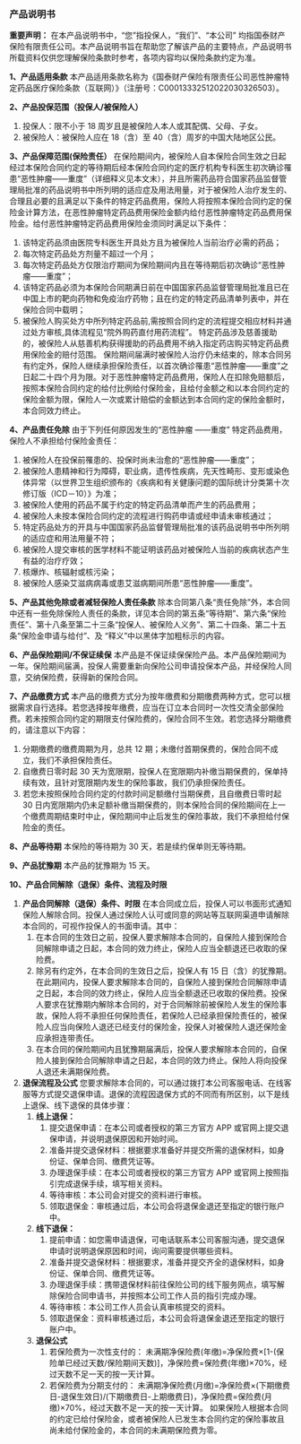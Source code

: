 ### 产品说明书

**重要声明：**
在本产品说明书中，“您”指投保人，“我们”、“本公司” 均指国泰财产保险有限责任公司。本产品说明书旨在帮助您了解该产品的主要特点，产品说明书所载资料仅供您理解保险条款时参考，各项内容均以保险条款约定为准。

**1、产品适用条款**
本产品适用条款名称为《国泰财产保险有限责任公司恶性肿瘤特定药品医疗保险条款（互联网）》（注册号：C00013332512022030326503）。

**2、产品投保范围（投保人/被保险人）**
1. 投保人：限不小于 18 周岁且是被保险人本人或其配偶、父母、子女。
2. 被保险人：被保险人应在 18（含）至 40（含）周岁的中国大陆地区公民。

**3、产品保障范围(保险责任）**
在保险期间内，被保险人自本保险合同生效之日起经过本保险合同约定的等待期后经本保险合同约定的医疗机构专科医生初次确诊罹患“恶性肿瘤——重度”（详细释义见本文末），并且所需药品符合国家药品监督管理局批准的药品说明书中所列明的适应症及用法用量，对于被保险人治疗发生的、合理且必要的且满足以下条件的特定药品费用，保险人将按照本保险合同约定的保险金计算方法，在恶性肿瘤特定药品费用保险金额内给付恶性肿瘤特定药品费用保险金。给付恶性肿瘤特定药品费用保险金须同时满足以下条件：
1. 该特定药品须由医院专科医生开具处方且为被保险人当前治疗必需的药品；
2. 每次特定药品处方剂量不超过一个月；
3. 每次特定药品处方仅限治疗期间为保险期间内且在等待期后初次确诊“恶性肿瘤——重度”；
4. 该特定药品必须为本保险合同期满日前在中国国家药品监督管理局批准且已在中国上市的靶向药物和免疫治疗药物；且在约定的特定药品清单列表中，并在保险合同中载明；
5. 被保险人购买处方中所列特定药品前,需按照合同约定的流程提交相应材料并通过处方审核,具体流程见“院外购药直付用药流程”。
特定药品涉及慈善援助的，被保险人从慈善机构获得援助的药品费用不纳入指定药店购买特定药品费用保险金的赔付范围。
保险期间届满时被保险人治疗仍未结束的，除本合同另有约定外，保险人继续承担保险责任，以首次确诊罹患“恶性肿瘤——重度”之日起二十四个月为限。对于恶性肿瘤特定药品费用，保险人在扣除免赔额后，按照本保险合同约定的给付比例给付保险金，且给付金额之和以本合同约定的保险金额为限，保险人一次或累计赔偿的金额达到本合同约定的保险金额时，本合同效力终止。

**4、产品责任免除**
由于下列任何原因发生的“恶性肿瘤 ——重度” 特定药品费用，保险人不承担给付保险金责任：
1. 被保险人在投保前罹患的、投保时尚未治愈的“恶性肿瘤——重度”；
2. 被保险人患精神和行为障碍，职业病，遗传性疾病，先天性畸形、变形或染色体异常（以世界卫生组织颁布的《疾病和有关健康问题的国际统计分类第十次修订版（ICD－10）》为准；
3. 被保险人使用的药品不属于约定的特定药品清单而产生的药品费用；
4. 被保险人未按本保险合同约定的流程进行购药申请或经申请未审核通过；
5. 特定药品处方的开具与中国国家药品监督管理局批准的该药品说明书中所列明的适应症和用法用量不符；
6. 被保险人提交审核的医学材料不能证明该药品对被保险人当前的疾病状态产生有益的治疗疗效；
7. 核爆炸、核辐射或核污染；
8. 被保险人感染艾滋病病毒或患艾滋病期间所患“恶性肿瘤——重度”。

**5、产品其他免除或者减轻保险人责任条款**
除本合同第八条“责任免除”外，本合同中还有一些免除保险人责任的条款，详见本合同的第五条“等待期”、第六条“保险责任”、第十八条至第二十三条“投保人、被保险人义务”、第二十四条、第二十五条“保险金申请与给付”、及 “释义”中以黑体字加粗标示的内容。

**6、产品保险期间/不保证续保**
本产品是不保证续保保险产品。本产品保险期间为一年。保险期间届满，投保人需要重新向保险公司申请投保本产品，并经保险人同意，交纳保险费，获得新的保险合同。

**7、产品缴费方式**
本产品的缴费方式分为按年缴费和分期缴费两种方式，您可以根据需求自行选择。若您选择按年缴费，应当在订立本合同时一次性交清全部保险费。若未按照合同约定的期限支付保险费的，保险合同不生效。若您选择分期缴费的，请注意以下内容：
1. 分期缴费的缴费周期为月，总共 12 期；未缴付首期保费的，保险合同不成立，我们不承担保险责任。
2. 自缴费日零时起 30 天为宽限期，投保人在宽限期内补缴当期保费的，保单持续有效，且针对宽限期内发生的保险事故，我们仍承担保险责任。
3. 若您未按照保险合同约定的付款时间足额缴付当期保费，且自缴费日零时起 30 日内宽限期内仍未足额补缴当期保费的，则本保险合同的保险期间在上一个缴费周期结束时中止，保险期间中止后发生的保险事故，我们不承担给付保险金的责任。

**8、产品等待期**
本保险的等待期为 30 天，若是续约保单则无等待期。

**9、产品犹豫期**
本产品的犹豫期为 15 天。

**10、产品合同解除（退保）条件、流程及时限**
1. **产品合同解除（退保）条件、时限**
   在本合同成立后，投保人可以书面形式通知保险人解除合同。投保人通过保险人认可或同意的网站等互联网渠道申请解除本合同的，可视作投保人的书面申请。其中：
   1. 在本合同的生效日之前，投保人要求解除本合同的，自保险人接到保险合同解除申请之日起，本合同的效力终止，保险人应当全额退还已收取的保险费。
   2. 除另有约定外，在本合同的生效日之后，投保人有 15 日（含）的犹豫期。在此期间内，投保人要求解除本合同的，自保险人接到保险合同解除申请之日起，本合同的效力终止，保险人应当全额退还已收取的保险费。投保人要求在犹豫期内解除本合同的，对于合同解除前被保险人发生的保险事故，保险人将不承担任何保险责任，若保险人已经承担保险责任的，被保险人应当向保险人退还已经支付的保险金，投保人对被保险人退还保险金应承担连带责任。
   3. 在本合同的保险期间内且犹豫期届满后，投保人要求解除本合同的，自保险人接到保险合同解除申请之日起，本合同的效力终止。保险人将向投保人退还未满期保险费。
2. **退保流程及公式**
   您要求解除本合同的，可以通过拨打本公司客服电话、在线客服等方式提交退保申请。退保的流程因退保方式的不同而有所区别，以下是线上退保、线下退保的具体步骤：
   1. **线上退保：**
      1. 提交退保申请：在本公司或者授权的第三方官方 APP 或官网上提交退保申请，并说明退保原因和开始时间。
      2. 准备并提交退保材料：根据要求准备好并提交所需的退保材料，如身份证、保单合同、缴费凭证等。
      3. 办理退保手续：在本公司或者授权的第三方官方 APP 或官网上按照指引完成退保手续，填写相关资料。
      4. 等待审核：本公司会对提交的资料进行审核。
      5. 领取退保金：审核通过后，本公司会将退保金退还至指定的银行账户中。
   2. **线下退保：**
      1. 提前申请：如您需申请退保，可电话联系本公司客服沟通，提交退保申请时说明退保原因和时间，询问需要提供哪些资料。
      2. 准备并提交退保材料：根据要求，准备并提交齐全的退保材料，如身份证、保单合同、缴费凭证等。
      3. 办理退保手续：携带退保材料前往保险公司的线下服务网点，填写解除保险合同申请书，并按照本公司工作人员的指引完成办理。
      4. 等待审核：本公司工作人员会认真审核提交的资料。
      5. 领取退保金：资料审核通过后，本公司会将退保金退还至指定的银行账户中。
   3. **退保公式**
      1. 若保险费为一次性支付的：
         未满期净保险费(年缴)=净保险费×[1-(保险单已经过天数/保险期间天数)]，净保险费=保险费(年缴)×70%，经过天数不足一天的按一天计算。
      2. 若保险费为分期支付的：
         未满期净保险费(月缴)=净保险费×(下期缴费日-退保生效日)/(下期缴费日-上期缴费日)，净保险费=保险费(月缴)×70%，经过天数不足一天的按一天计算。
         如果保险人根据本合同的约定已给付保险金，或者被保险人已发生本合同约定的保险事故且尚未给付保险金的，本合同的未满期保险费为零。